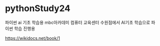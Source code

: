 # pythonStudy24
파이썬 ai 기초 학습용
mbc아카데미 컴퓨터 교육센터 수원점에서 AI기초 학습으로 파이썬 학습 진행용

https://wikidocs.net/book/1


